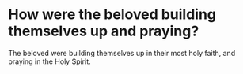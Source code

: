 # How were the beloved building themselves up and praying?

The beloved were building themselves up in their most holy faith, and praying in the Holy Spirit.
